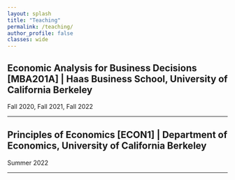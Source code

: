 ```yaml
---
layout: splash
title: "Teaching"
permalink: /teaching/
author_profile: false
classes: wide
---
```


**Economic Analysis for Business Decisions [MBA201A] | Haas Business School, University of California Berkeley**
-----

Fall 2020, Fall 2021, Fall 2022


-----

**Principles of Economics [ECON1] | Department of Economics, University of California Berkeley**
-----

Summer 2022


-----
